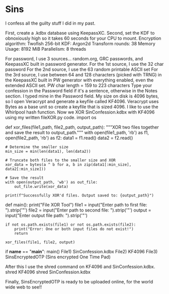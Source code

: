 # Sins
I confess all the guilty stuff I did in my past.

First, create a .kdbx database using KeepassXC.
Second, set the KDF to obnoxiously high so it takes 60 seconds for your CPU to mount.
Encryption algorithm: Twofish 256-bit
KDF: Argon2d
Transform rounds: 38
Memory Usage: 8192 MiB
Parallelism: 8 threads

For password, I use 3 sources... random.org, GRC passwords, and KeepassXC built in password generator.
For the 1st source, I use the 32 char password
For the 2nd source, I use the 63 random printable ASCII set
For the 3rd source, I use between 64 and 128 characters (picked with TRNG) in the KeepassXC built in PW generator with everything enabled, even the extended ASCII set.
PW char length = 159 to 223 characters
Type your confession in the Password field if it's a sentence, otherwise in the Notes section. I typed mine in the Password field.
My size on disk is 4096 bytes, so I open Veracrypt and generate a keyfile called KF4096.
Veracrypt uses Bytes as a base unit so create a keyfile that is sized 4096. I like to use the Whirlpool hash function.
Now we XOR SinConfession.kdbx with KF4096 using my written fileXOR.py code.
import os

def xor_files(file1_path, file2_path, output_path):
    """XOR two files together and save the result to output_path."""
    with open(file1_path, 'rb') as f1, open(file2_path, 'rb') as f2:
        data1 = f1.read()
        data2 = f2.read()

    # Determine the smaller size
    min_size = min(len(data1), len(data2))
    
    # Truncate both files to the smaller size and XOR
    xor_data = bytes(a ^ b for a, b in zip(data1[:min_size], data2[:min_size]))
    
    # Save the result
    with open(output_path, 'wb') as out_file:
        out_file.write(xor_data)
    
    print(f"Successfully XOR'd files. Output saved to: {output_path}")

def main():
    print("File XOR Tool")
    file1 = input("Enter path to first file: ").strip('"')
    file2 = input("Enter path to second file: ").strip('"')
    output = input("Enter output file path: ").strip('"')

    if not os.path.exists(file1) or not os.path.exists(file2):
        print("Error: One or both input files do not exist!")
        return

    xor_files(file1, file2, output)

if __name__ == "__main__":
    main()
File1) SinConfession.kdbx
File2) KF4096
File3) SinsEncryptedOTP (Sins encrypted One Time Pad)

After this I use the shred command on KF4096 and SinConfession.kdbx.
shred KF4096
shred SinConfession.kdbx

Finally, SinsEncryptedOTP is ready to be uploaded online, for the world wide web to see!!
